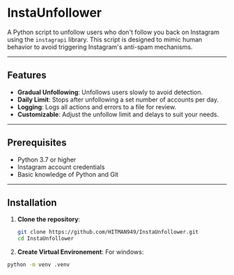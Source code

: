 # InstaUnfollower
A Python script to unfollow users who don't follow you back on Instagram using the `instagrapi` library. This script is designed to mimic human behavior to avoid triggering Instagram's anti-spam mechanisms.

---

## Features
- **Gradual Unfollowing**: Unfollows users slowly to avoid detection.
- **Daily Limit**: Stops after unfollowing a set number of accounts per day.
- **Logging**: Logs all actions and errors to a file for review.
- **Customizable**: Adjust the unfollow limit and delays to suit your needs.

---

## Prerequisites
- Python 3.7 or higher
- Instagram account credentials
- Basic knowledge of Python and Git

---

## Installation

1. **Clone the repository**:
   ```bash
   git clone https://github.com/HITMAN949/InstaUnfollower.git
   cd InstaUnfollower
2. **Create Virtual Environement**:
For windows:
```bash
python -m venv .venv
